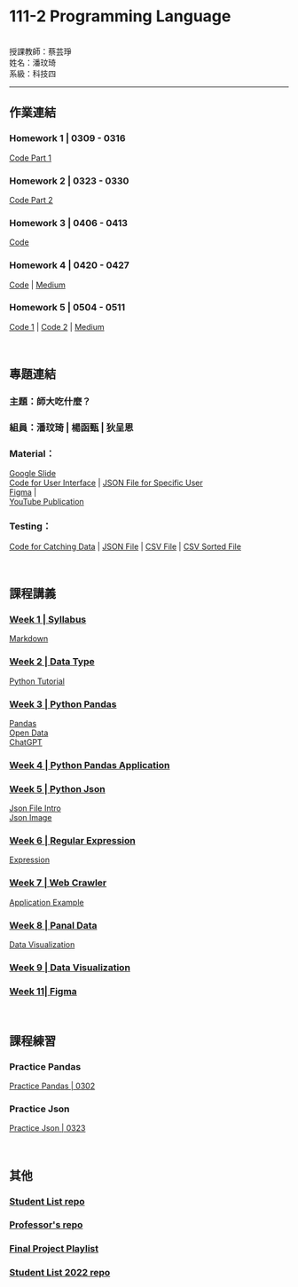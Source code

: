 # 111-2 Programming Language
<br />
授課教師：蔡芸琤<br />
姓名：潘玟琦<br />
系級：科技四<br />

***

## 作業連結
### Homework 1 | 0309 - 0316
[Code Part 1](https://github.com/Hazel0301/PL/blob/main/hw_1%262/hw_1%262.ipynb)
### Homework 2 | 0323 - 0330
[Code Part 2](https://github.com/Hazel0301/PL/blob/main/hw_1%262/hw_1%262.ipynb)
### Homework 3 | 0406 - 0413
[Code](https://github.com/Hazel0301/PL/blob/main/hw_3/hw_3.ipynb)
### Homework 4 | 0420 - 0427
[Code](https://github.com/Hazel0301/PL/blob/main/hw_4/hw_4.ipynb) | 
[Medium](https://medium.com/@40871211h/36ba054d4ad1)
### Homework 5 | 0504 - 0511
[Code 1](https://nbviewer.org/github/Hazel0301/PL/blob/main/hw_5/hw_5.ipynb) | 
[Code 2](https://nbviewer.org/github/Hazel0301/PL/blob/main/hw_5/hw_5_2.ipynb) | 
[Medium](https://medium.com/@40871211h/文本共現-熱點圖-ptt看板lol留言分析-3e1a9e09b4d)

<br />

## 專題連結
### 主題：師大吃什麼？<br />
### 組員：潘玟琦 | 楊函甄 | 狄呈恩<br />
### Material：<br />
[Google Slide](https://docs.google.com/presentation/d/1E-EkvxI4I3n1DBF54zYlD17Pt7pm5RlzCwRbEcphRbo/edit#slide=id.p)<br />
[Code for User Interface](https://github.com/Hazel0301/PL/blob/main/Project/Project%20Function.ipynb) | 
[JSON File for Specific User](https://github.com/Hazel0301/PL/blob/main/Project/places_function.json)<br />
[Figma](https://www.figma.com/file/6aNtu9AV9NdpZCpHs2Lqqy/Doctor-Channeling-Concept-App-(Community)?type=design&node-id=0%3A1&t=y4TyuFjuUjrAiIYT-1) | <br />
[YouTube Publication](https://youtu.be/RI97hJ2Fvb8)<br />

### Testing：<br />
[Code for Catching Data](https://github.com/Hazel0301/PL/blob/main/Project/Project%20Data%20Sort.ipynb) | 
[JSON File](https://github.com/Hazel0301/PL/blob/main/Project/places.json) | 
[CSV File](https://github.com/Hazel0301/PL/blob/main/Project/places.csv) | 
[CSV Sorted File](https://github.com/Hazel0301/PL/blob/main/Project/sorted_places.csv)<br />

<br />

## 課程講義

### [Week 1 | Syllabus](https://docs.google.com/presentation/d/e/2PACX-1vSPhZW9G74ghzwK62t5Xv6tCli2z4CbHYhIJbqYwpcdNajcudKFW1AC1GBpcK877X2hLANXdMERaKOC/pub?start=false&loop=false&delayms=3000&slide=id.g14b2b9fd77a_1_2)
[Markdown](https://markdown.tw/)

### [Week 2 | Data Type](https://docs.google.com/presentation/d/e/2PACX-1vQ0R78Nem8XarmhIZQ0eY23amG7l-ZbLHYF6eHRB6cDbRB55mOXq5MYslRCP0I2jVsA0rYJNKv5OtJx/pub?start=false&loop=false&delayms=3000&slide=id.g208c735537b_0_0)
[Python Tutorial](https://docs.python.org/3/tutorial/index.html)

### [Week 3 | Python Pandas](https://docs.google.com/presentation/d/e/2PACX-1vSn6d9mhep6Lz-PJurvahEBdIJ30I_ljXjdXoBdebLWvrH-OzoJOmJ8KdFZ6mmPy85XZqsxJQtrzMKU/pub?start=false&loop=false&delayms=3000&slide=id.g208c735537b_0_0)
[Pandas](https://pandas.pydata.org/pandas-docs/stable/user_guide/merging.html)<br />
[Open Data](https://www.kaggle.com/datasets)<br />
[ChatGPT](https://chat.openai.com/chat?__cf_chl_tk=c5.N7GpEoU2_hFp71PchnkJ_NSY1JLedrfAkPmRunOA-1680715304-0-gaNycGzNGtA)

### [Week 4 | Python Pandas Application](https://docs.google.com/presentation/d/e/2PACX-1vRWDWXo2m9aRg2WXcJ-5YfzaOnYL7WvQiN2ti4O3yQPgO8i90akiDy8VqFoaci6XqqWPENyqzyMYcYs/pub?start=false&loop=false&delayms=3000&slide=id.g21939175b36_0_309)

### [Week 5 | Python Json](https://docs.google.com/presentation/d/e/2PACX-1vTCB_V1vBRc8JpvvzumTkRHkszZchqECQZBQDU55Htiwg0MqQS0hHxEoBtFCgoHEv4K1nRpUVXHnPi8/pub?start=false&loop=false&delayms=3000&slide=id.g2231dcdd239_0_12)
[Json File Intro](https://www.geeksforgeeks.org/read-json-file-using-python/)<br />
[Json Image](https://jsoncrack.com/editor)

### [Week 6 | Regular Expression](https://docs.google.com/presentation/d/e/2PACX-1vRN6rZiC-6CMypA5AVNxfl0Ypanr5AOK_TyBOIglTyDcFQe3la-6O_psNuk-_RlrgCCuaeM8R4BH-sw/pub?start=false&loop=false&delayms=3000&slide=id.g208c735537b_0_0)
[Expression](https://regexr.com/)

### [Week 7 | Web Crawler](https://docs.google.com/presentation/d/e/2PACX-1vRPdEWRzhyXYjEmKNMxUtr8PFgE16G9mcG_Gomva1BMvz7h40QtkTRSz8AMqILBrwEfa8aV6WFDoRbP/pub?start=false&loop=false&delayms=3000&slide=id.g208c735537b_0_0)
[Application Example](https://github.com/pecu/LawTech/blob/main/Learning-Materials/C4_Python_%E7%B6%B2%E8%B7%AF%E7%88%AC%E8%9F%B2/python_%E7%B6%B2%E8%B7%AF%E7%88%AC%E8%9F%B2_code.ipynb)

### [Week 8 | Panal Data](https://docs.google.com/presentation/d/e/2PACX-1vSHmEOhUKyYXWVWFPbaOAgw4Vt63O4llaiuQEh0AEo77Es5-XRSpWPM89i-vub1HsIc-o0RxL4Dzqr_/pub?start=false&loop=false&delayms=3000&slide=id.g208c735537b_0_0)
[Data Visualization](https://github.com/pecu/LawTech/tree/main/Learning-Materials/C5_Python_%E8%B3%87%E6%96%99%E5%BD%99%E6%95%B4%26%E8%B3%87%E6%96%99%E8%A6%96%E8%A6%BA%E5%8C%96)

### [Week 9 | Data Visualization](https://docs.google.com/presentation/d/e/2PACX-1vQ_OZSE5BKy2Tj1zuHmidkbHuinozj4Br-_4kYBDCHE4ZgyXhr9Lm6sVVJVbtbTeAUkDL6S4hKDbUN_/pub?start=false&loop=false&delayms=3000&slide=id.g208c735537b_0_0)

### [Week 11| Figma](https://docs.google.com/presentation/d/e/2PACX-1vTCnks22B-e1ckfKcW2p-6JfXT5T4ZybANaadlFhZeUbkrd0TPKmWo1gclFSUFEvsQ90Yrybr-7ua1A/pub?start=false&loop=false&delayms=3000&slide=id.g21867e82545_0_0)

<br />

## 課程練習
### Practice Pandas
[Practice Pandas | 0302](https://github.com/Hazel0301/PL/blob/main/prac_pandas/task_1.ipynb)
### Practice Json
[Practice Json | 0323](https://github.com/Hazel0301/PL/blob/main/prac_json/hw_3.ipynb)

<br />

## 其他
### [Student List repo](https://docs.google.com/spreadsheets/d/e/2PACX-1vRBeY4-E_d9eBNKEcFV0eiGAFsMOk-ZYCmTLGmQ5_yWYkJcxXXBQI8rOkaqPyIktU4SgS7Rg0IQdZJ4/pubhtml#)
### [Professor's repo](https://github.com/pecu/PL)
### [Final Project Playlist](https://youtube.com/playlist?list=PLH3VeiMX0ckhd-D9TT_407wRKTcZas-X2)
### [Student List 2022 repo](https://docs.google.com/spreadsheets/d/e/2PACX-1vRUVpx6AeccKwedvZjINM5-mSLpmS0M69wrCIbDimIdwpN30xQpqcn0k5kh0oUQET05sEsMpFt6fsCA/pubhtml)
